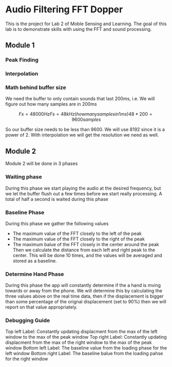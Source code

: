 # Audio Filtering FFT Dopper
This is the project for Lab 2 of Moble Sensing and Learning. The goal of this lab is to demonstrate skills with using the FFT and sound processing.

## Module 1
### Peak Finding

### Interpolation

### Math behind buffer size
We need the buffer to only contain sounds that last 200ms, i.e. We will figure out how many samples are in 200ms

```math
Fs = 48000Hz
Fs = 48kHz (how many samples in 1 ms)
48 * 200 = 9600 samples
```
So our buffer size needs to be less than 9600. We will use 8192 since it is a power of 2. With interpolation we will get the resolution we need as well.

## Module 2
Module 2 will be done in 3 phases

### Waiting phase
During this phase we start playing the audio at the desired frequency, but we let the buffer flush out a few times before we start really processing. A total of half a second is waited during this phase

### Baseline Phase
During this phase we gather the following values
* The maximum value of the FFT closely to the left of the peak
* The maximum value of the FFT closely to the right of the peak
* The maximum balue of the FFT closely in the center around the peak
Then we calculate the distance from each left and right peak to the center. This will be done 10 times, and the values will be averaged and stored as a baseline.

### Determine Hand Phase
During this phase the app will constantly determine if the a hand is mving towards or away from the phone. We will determine this by calculating the three values above on the real time data, then if the displacement is bigger than some percentage of the orignal displacement (set to 90%) then we will report on that value  appropriately.

### Debugging Guide

Top left Label: Constantly updating displacment from the max of the left window to the max of the peak window
Top right Label: Constantly updating displacment from the max of the right window to the max of the peak window
Bottom left Label: The baseline value from the loading phase for the left window
Bottom right Label: The baseline balue from the loading pahse for the right window 
